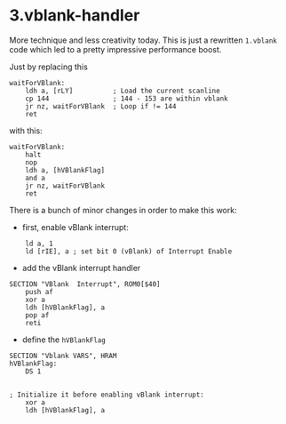 # 3.vblank-handler

More technique and less creativity today. This is just a rewritten `1.vblank` code which led to a pretty impressive performance boost.

Just by replacing this 

```
waitForVBlank:
    ldh a, [rLY]          ; Load the current scanline
	cp 144                ; 144 - 153 are within vblank
	jr nz, waitForVBlank  ; Loop if != 144
	ret
```

with this:

```
waitForVBlank:
    halt
    nop
    ldh a, [hVBlankFlag]
    and a
    jr nz, waitForVBlank
	ret	
```

There is a bunch of minor changes in order to make this work:

- first, enable vBlank interrupt:

```
    ld a, 1
    ld [rIE], a ; set bit 0 (vBlank) of Interrupt Enable
```

- add the vBlank interrupt handler

```
SECTION "VBlank  Interrupt", ROM0[$40]
	push af
    xor a
    ldh [hVBlankFlag], a
    pop af
    reti
```

- define the `hVBlankFlag`
```
SECTION "Vblank VARS", HRAM
hVBlankFlag:
	DS 1


; Initialize it before enabling vBlank interrupt:
    xor a
	ldh [hVBlankFlag], a
```
